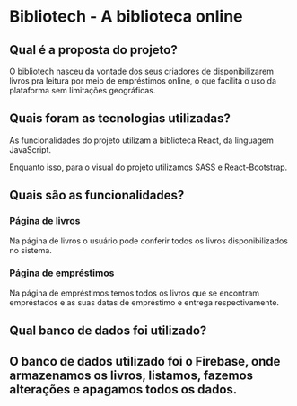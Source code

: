 # Bibliotech - A biblioteca online

## Qual é a proposta do projeto?

O bibliotech nasceu da vontade dos seus criadores de disponibilizarem livros pra leitura por meio de empréstimos online, o que facilita o uso da plataforma sem limitações geográficas.

## Quais foram as tecnologias utilizadas?

As funcionalidades do projeto utilizam a biblioteca React, da linguagem JavaScript.

Enquanto isso, para o visual do projeto utilizamos SASS e React-Bootstrap.

##  Quais são as funcionalidades?
### Página de livros
Na página de livros o usuário pode conferir todos os livros disponibilizados no sistema.

### Página de empréstimos
Na página de empréstimos temos todos os livros que se encontram empréstados e as suas datas de empréstimo e entrega respectivamente.

## Qual banco de dados foi utilizado?
## O banco de dados utilizado foi o Firebase, onde armazenamos os livros, listamos, fazemos alterações e apagamos todos os dados.


